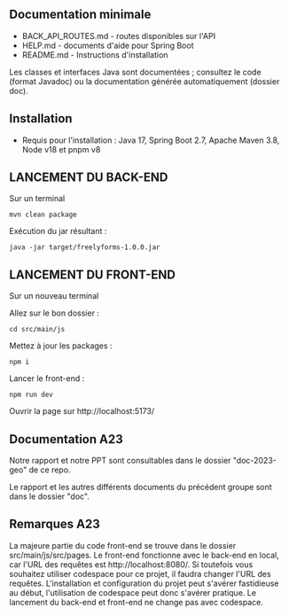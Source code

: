## Documentation minimale

- BACK_API_ROUTES.md - routes disponibles sur l'API
- HELP.md - documents d'aide pour Spring Boot
- README.md - Instructions d'installation

Les classes et interfaces Java sont documentées ;
consultez le code (format Javadoc) ou la documentation générée automatiquement
(dossier doc).

## Installation

- Requis pour l'installation : Java 17, Spring Boot 2.7, Apache Maven 3.8, Node v18 et pnpm v8


## LANCEMENT DU BACK-END  

Sur un terminal 

`mvn clean package`

Exécution du jar résultant :

`java -jar target/freelyforms-1.0.0.jar`

## LANCEMENT DU FRONT-END

Sur un nouveau terminal

Allez sur le bon dossier :

`cd src/main/js`

Mettez à jour les packages : 

`npm i`

Lancer le front-end : 

`npm run dev`

Ouvrir la page sur http://localhost:5173/


## Documentation A23

Notre rapport et notre PPT sont consultables dans le dossier "doc-2023-geo" de ce repo.

Le rapport et les autres différents documents du précédent groupe sont dans le dossier "doc". 

## Remarques A23

La majeure partie du code front-end se trouve dans le dossier src/main/js/src/pages.
Le front-end fonctionne avec le back-end en local, car l'URL des requêtes est http://localhost:8080/.
Si toutefois vous souhaitez utiliser codespace pour ce projet, il faudra changer l'URL des requêtes. 
L'installation et configuration du projet peut s'avérer fastidieuse au début, l'utilisation de codespace 
peut donc s'avérer pratique. Le lancement du back-end et front-end ne change pas avec codespace. 
